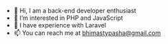 - 👋 Hi, I am a back-end developer enthusiast
- 👀 I’m interested in PHP and JavaScript
- 🌱 I have experience with Laravel
- 📫 You can reach me at bhimastypasha@gmail.com
